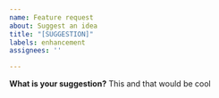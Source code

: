 ```yaml
---
name: Feature request
about: Suggest an idea
title: "[SUGGESTION]"
labels: enhancement
assignees: ''

---
```


**What is your suggestion?**
This and that would be cool
